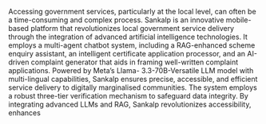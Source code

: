 Accessing government services, particularly at the local level, can often be a time-consuming and complex process. Sankalp is an innovative mobile-based platform that revolutionizes
local government service delivery through the integration of advanced artificial intelligence technologies. It employs a multi-agent chatbot system, including a RAG-enhanced scheme
enquiry assistant, an intelligent certificate application processor, and an AI-driven complaint generator that aids in framing well-written complaint applications. Powered by Meta’s Llama-
3.3-70B-Versatile LLM model with multi-lingual capabilities, Sankalp ensures precise, accessible, and efficient service delivery to digitally marginalised communities. The system employs
a robust three-tier verification mechanism to safeguard data integrity. By integrating advanced LLMs and RAG, Sankalp revolutionizes accessibility, enhances

